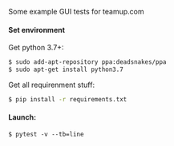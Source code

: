 Some example GUI tests for teamup.com

#### Set environment
Get python 3.7+: 
```bash
$ sudo add-apt-repository ppa:deadsnakes/ppa
$ sudo apt-get install python3.7
```

Get all requirenment stuff:
```bash
$ pip install -r requirements.txt
```

#### Launch: 
```.env
$ pytest -v --tb=line
```
